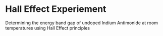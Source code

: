 # Hall Effect Experiement
 Determining the energy band gap of undoped Indium Antimonide at room temperatures using Hall Effect principles
